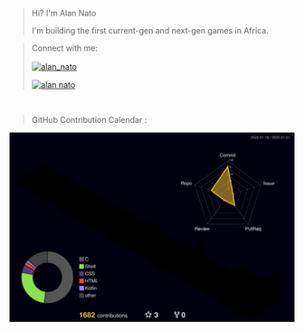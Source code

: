 > Hi? I'm Alan Nato
> 
> I'm building the first current-gen and next-gen games in Africa.


> Connect with me:
> 
> <a href="https://twitter.com/alan_nato" target="blank"><img align="center" src="https://img.shields.io/badge/LinkedIn-0077B5?style=for-the-badge&logo=linkedin&logoColor=white" alt="alan_nato"/></a>
> 
> <a href="https://www.linkedin.com/in/alan-nato/" target="blank"><img align="center" src="https://img.shields.io/badge/Twitter-1DA1F2?style=for-the-badge&logo=twitter&logoColor=white" alt="alan nato"/></a>
  
<br>

> GitHub Contribution Calendar : 
  
![](./profile-3d-contrib/profile-night-rainbow.svg)
